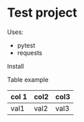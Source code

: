 <h1>Test project</h1>

Uses:
 - pytest
 - requests

Install

Table example

| col 1| col2 | col3 |
|-|-|-|
|val1|val2|val3
